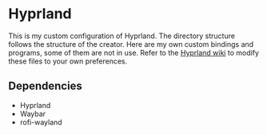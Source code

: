 # Hyprland

This is my custom configuration of Hyprland. The directory structure follows the structure of the creator. Here are my own custom bindings and programs, some of them are not in use. Refer to the [Hyprland wiki](https://hypr.land/) to modify these files to your own preferences.

## Dependencies

- Hyprland
- Waybar
- rofi-wayland
